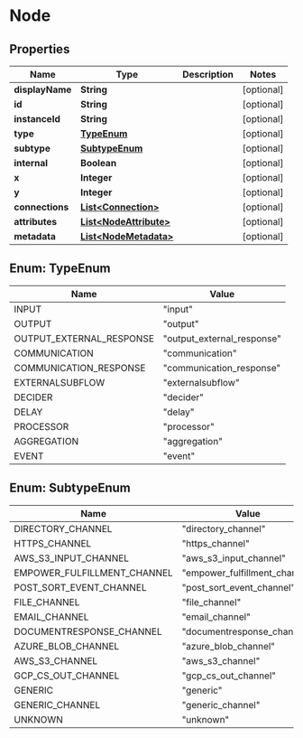 

# Node


## Properties

| Name | Type | Description | Notes |
|------------ | ------------- | ------------- | -------------|
|**displayName** | **String** |  |  [optional] |
|**id** | **String** |  |  [optional] |
|**instanceId** | **String** |  |  [optional] |
|**type** | [**TypeEnum**](#TypeEnum) |  |  [optional] |
|**subtype** | [**SubtypeEnum**](#SubtypeEnum) |  |  [optional] |
|**internal** | **Boolean** |  |  [optional] |
|**x** | **Integer** |  |  [optional] |
|**y** | **Integer** |  |  [optional] |
|**connections** | [**List&lt;Connection&gt;**](Connection.md) |  |  [optional] |
|**attributes** | [**List&lt;NodeAttribute&gt;**](NodeAttribute.md) |  |  [optional] |
|**metadata** | [**List&lt;NodeMetadata&gt;**](NodeMetadata.md) |  |  [optional] |



## Enum: TypeEnum

| Name | Value |
|---- | -----|
| INPUT | &quot;input&quot; |
| OUTPUT | &quot;output&quot; |
| OUTPUT_EXTERNAL_RESPONSE | &quot;output_external_response&quot; |
| COMMUNICATION | &quot;communication&quot; |
| COMMUNICATION_RESPONSE | &quot;communication_response&quot; |
| EXTERNALSUBFLOW | &quot;externalsubflow&quot; |
| DECIDER | &quot;decider&quot; |
| DELAY | &quot;delay&quot; |
| PROCESSOR | &quot;processor&quot; |
| AGGREGATION | &quot;aggregation&quot; |
| EVENT | &quot;event&quot; |



## Enum: SubtypeEnum

| Name | Value |
|---- | -----|
| DIRECTORY_CHANNEL | &quot;directory_channel&quot; |
| HTTPS_CHANNEL | &quot;https_channel&quot; |
| AWS_S3_INPUT_CHANNEL | &quot;aws_s3_input_channel&quot; |
| EMPOWER_FULFILLMENT_CHANNEL | &quot;empower_fulfillment_channel&quot; |
| POST_SORT_EVENT_CHANNEL | &quot;post_sort_event_channel&quot; |
| FILE_CHANNEL | &quot;file_channel&quot; |
| EMAIL_CHANNEL | &quot;email_channel&quot; |
| DOCUMENTRESPONSE_CHANNEL | &quot;documentresponse_channel&quot; |
| AZURE_BLOB_CHANNEL | &quot;azure_blob_channel&quot; |
| AWS_S3_CHANNEL | &quot;aws_s3_channel&quot; |
| GCP_CS_OUT_CHANNEL | &quot;gcp_cs_out_channel&quot; |
| GENERIC | &quot;generic&quot; |
| GENERIC_CHANNEL | &quot;generic_channel&quot; |
| UNKNOWN | &quot;unknown&quot; |



